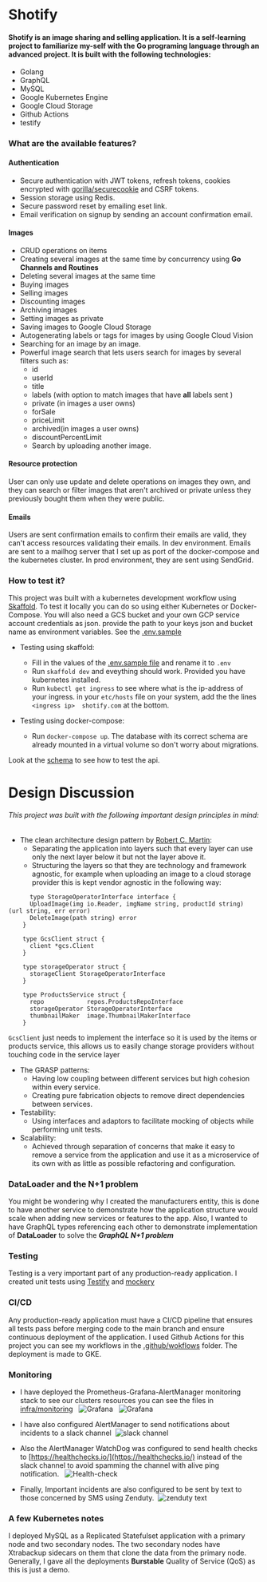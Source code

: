 # Shotify

#### Shotify is an image sharing and selling application. It is a self-learning project to familiarize my-self with the Go programing language through an advanced project. It is built with the following technologies: 
- Golang 
- GraphQL
- MySQL
- Google Kubernetes Engine
- Google Cloud Storage
- Github Actions
- testify

### What are the available features? 

#### Authentication
- Secure authentication with JWT tokens, refresh tokens, cookies encrypted with [gorilla/securecookie](https://github.com/gorilla/securecookie) and CSRF tokens.
- Session storage using Redis.
- Secure password reset by emailing eset link.
- Email verification on signup by sending an account confirmation email.
#### Images
- CRUD operations on items 
- Creating several images at the same time by concurrency using **Go Channels and Routines**
- Deleting several images at the same time
- Buying images 
- Selling images
- Discounting images
- Archiving images
- Setting images as private
- Saving images to Google Cloud Storage
- Autogenerating labels or tags for images by using Google Cloud Vision
- Searching for an image by an image.
- Powerful image search that lets users search for images by several filters such as:
    * id
    * userId
    * title
    * labels (with option to match images that have **all** labels sent )
    * private (in images a user owns)
    * forSale 
    * priceLimit 
    * archived(in images a user owns)
    * discountPercentLimit
    * Search by uploading another image.

#### Resource protection

 User can only use update and delete operations on images they own, and they can search or filter images that aren't archived or private unless they previously bought them when they were public.

#### Emails

Users are sent confirmation emails to confirm their emails are valid, they can't access resources validating their emails. 
In dev environment. Emails are sent to a mailhog server that I set up as port of the docker-compose and the kubernetes cluster. In prod environment, they are sent using SendGrid.

### How to test it?

This project was built with a kubernetes development workflow using [Skaffold](https://skaffold.dev/).
To test it locally you can do so using either Kubernetes or Docker-Compose. You will also need a GCS bucket and 
your own GCP service account credentials as json. provide the path to your keys json and bucket name as environment variables. See the [.env.sample](./backend/.env.sample)

- Testing using skaffold:
    * Fill in the values of the [.env.sample file](./backend/.env.sample) and rename it to `.env`
    * Run `skaffold dev` and eveything should work. Provided you have kubernetes installed.
    * Run `kubectl get ingress` to see where what is the ip-address of your ingress. in your `etc/hosts` file on your system,
    add the the lines `<ingress ip>  shotify.com` at the bottom.

- Testing using docker-compose:
    * Run `docker-compose up`. The database with its correct schema are already mounted in a virtual volume so don't worry about migrations.


Look at the [schema](./backend/graphql/schemas) to see how to test the api.

# Design Discussion

###### This project was built with the following important design principles in mind:
- The clean architecture design pattern by [Robert C. Martin](https://blog.cleancoder.com/uncle-bob/2012/08/13/the-clean-architecture.html):
  * Separating the application into layers such that every layer can use only the next layer below it but not the layer above it.
  * Structuring the layers so that they are technology and framework agnostic, for example when uploading an image to a cloud storage provider this is kept vendor agnostic in the following way:
 ```
      type StorageOperatorInterface interface {
      UploadImage(img io.Reader, imgName string, productId string) (url string, err error)
      DeleteImage(path string) error
    }

    type GcsClient struct {
      client *gcs.Client
    }

    type storageOperator struct {
      storageClient StorageOperatorInterface
    }

    type ProductsService struct {
      repo            repos.ProductsRepoInterface
      storageOperator StorageOperatorInterface
      thumbnailMaker  image.ThumbnailMakerInterface
    }
 ```
`GcsClient` just needs to implement the interface so it is used by the items or products service, this allows us to easily change storage providers without touching code in the service layer

- The GRASP patterns:
  * Having low coupling between different services but high cohesion within every service.
  * Creating pure fabrication objects to remove direct dependencies between services.
- Testability:
  * Using interfaces and adaptors to facilitate mocking of objects while performing unit tests.
- Scalability:
  * Achieved through separation of concerns that make it easy to remove a service from the application and use it as a microservice of its own with as little as possible refactoring and configuration.

### DataLoader and the N+1 problem
You might be wondering why I created the manufacturers entity, this is done to have another service to demonstrate how the application structure would scale when adding new services or features to the app. Also, I wanted to have GraphQL types referencing each other to demonstrate implementation of **DataLoader** to solve the ***GraphQL N+1 problem***

### Testing
Testing is a very important part of any production-ready application. I created unit tests using [Testify](https://github.com/stretchr/testify) and [mockery](https://github.com/vektra/mockery)

### CI/CD
Any production-ready application must have a CI/CD pipeline that ensures all tests pass before merging code to the main branch and ensure continuous deployment of the application. I used Github Actions for this project you can see my workflows in the [.github/wokflows](./.github/workflows) folder. The deployment is made to GKE.

### Monitoring 
- I have deployed the Prometheus-Grafana-AlertManager monitoring stack to see our clusters resources you can see the files in [infra/monitoring](./infra/monitoring)
  ![Grafana](https://i.imgur.com/2xLOoch.png)
  ![Grafana](https://i.imgur.com/gjZMWnj.png)
  
  
- I have also configured AlertManager to send notifications about incidents to a slack channel
 ![slack channel](https://i.imgur.com/L3a1pMz.png)
 
 
- Also the AlertManager WatchDog was configured to send health checks to [https://healthchecks.io/](https://healthchecks.io/) instead of the slack channel to avoid spamming the channel with alive ping notification.
  ![Health-check](https://i.imgur.com/mpmnkYd.png)
  
  
- Finally, Important incidents are also configured to be sent by text to those concerned by SMS using Zenduty.
 ![zenduty text](https://i.imgur.com/P3ofwzX.jpeg)
  
### A few Kubernetes notes
I deployed MySQL as a Replicated Statefulset application with a primary node and two secondary nodes. The two secondary nodes have Xtrabackup sidecars on them that clone the data from the primary node. Generally, I gave all the deployments **Burstable** Quality of Service (QoS) as this is just a demo.
